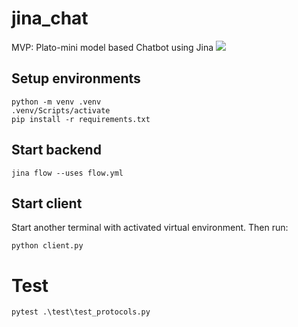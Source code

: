 # jina_chat

MVP: Plato-mini model based Chatbot using Jina
![](https://github.com/shaomaiguanguan/vacation_planner/blob/main/demo.gif)

## Setup environments

```
python -m venv .venv
.venv/Scripts/activate
pip install -r requirements.txt
```

## Start backend

```
jina flow --uses flow.yml
```

## Start client

Start another terminal with activated virtual environment. Then run:

```
python client.py
```

# Test

```
pytest .\test\test_protocols.py
```
